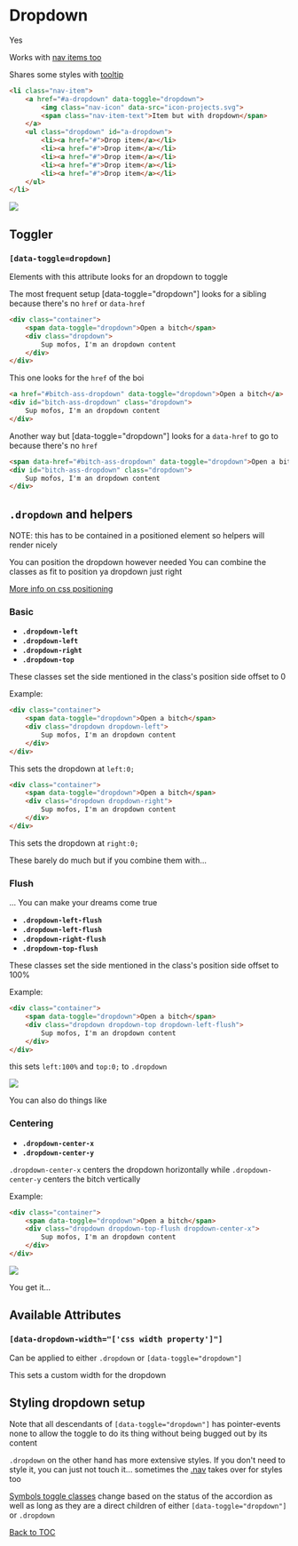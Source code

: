 # Dropdown

Yes

Works with [nav items too](../componenets/../components/nav.md)

Shares some styles with [tooltip](../components/tooltip.md)


```html
<li class="nav-item">
	<a href="#a-dropdown" data-toggle="dropdown">
		<img class="nav-icon" data-src="icon-projects.svg">
		<span class="nav-item-text">Item but with dropdown</span>
	</a>
	<ul class="dropdown" id="a-dropdown">
		<li><a href="#">Drop item</a></li>
		<li><a href="#">Drop item</a></li>
		<li><a href="#">Drop item</a></li>
		<li><a href="#">Drop item</a></li>
		<li><a href="#">Drop item</a></li>
	</ul>
</li>
```

![](../../images/dropdown.png)

## Toggler

### **`[data-toggle=dropdown]`**

Elements with this attribute looks for an dropdown to toggle



The most frequent setup [data-toggle="dropdown"] looks for a sibling because there's no `href` or `data-href`

```html
<div class="container">
	<span data-toggle="dropdown">Open a bitch</span>
	<div class="dropdown">
		Sup mofos, I'm an dropdown content
	</div>
</div>
```

This one looks for the `href` of the boi
```html
<a href="#bitch-ass-dropdown" data-toggle="dropdown">Open a bitch</a>
<div id="bitch-ass-dropdown" class="dropdown">
	Sup mofos, I'm an dropdown content
</div>
```

Another way but [data-toggle="dropdown"] looks for a `data-href` to go to because there's no `href`

```html
<span data-href="#bitch-ass-dropdown" data-toggle="dropdown">Open a bitch</span>
<div id="bitch-ass-dropdown" class="dropdown">
	Sup mofos, I'm an dropdown content
</div>
```

## **`.dropdown`**  and helpers

NOTE: this has to be contained in a positioned element so helpers will render nicely

You can position the dropdown however needed You can combine the classes as fit to position ya dropdown just right 


[More info on css positioning](https://www.w3schools.com/css/css_positioning.asp)

### Basic

*	**`.dropdown-left`**
*	**`.dropdown-left`**
*	**`.dropdown-right`**
*	**`.dropdown-top`**

These classes set the side mentioned in the class's position side offset to 0

Example:

```html
<div class="container">
	<span data-toggle="dropdown">Open a bitch</span>
	<div class="dropdown dropdown-left">
		Sup mofos, I'm an dropdown content
	</div>
</div>
```

This sets the dropdown at `left:0;`


```html
<div class="container">
	<span data-toggle="dropdown">Open a bitch</span>
	<div class="dropdown dropdown-right">
		Sup mofos, I'm an dropdown content
	</div>
</div>
```

This sets the dropdown at `right:0;`

These barely do much but if you combine them with...

### Flush

... You can make your dreams come true

*	**`.dropdown-left-flush`**
*	**`.dropdown-left-flush`**
*	**`.dropdown-right-flush`**
*	**`.dropdown-top-flush`**

These classes set the side mentioned in the class's position side offset to 100%

Example:

```html
<div class="container">
	<span data-toggle="dropdown">Open a bitch</span>
	<div class="dropdown dropdown-top dropdown-left-flush">
		Sup mofos, I'm an dropdown content
	</div>
</div>
```

this sets `left:100%` and `top:0;` to `.dropdown`

![](../../images/dropdown-flush.png)


You can also do things like

### Centering


*	**`.dropdown-center-x`**
*	**`.dropdown-center-y`**

`.dropdown-center-x` centers the dropdown horizontally while `.dropdown-center-y` centers the bitch vertically


Example:

```html
<div class="container">
	<span data-toggle="dropdown">Open a bitch</span>
	<div class="dropdown dropdown-top-flush dropdown-center-x">
		Sup mofos, I'm an dropdown content
	</div>
</div>
```

![](../../images/dropdown-center.png)

You get it...

## Available Attributes


### **`[data-dropdown-width="['css width property']"]`**

Can be applied to either `.dropdown` or `[data-toggle="dropdown"]`

This sets a custom width for the dropdown

## Styling dropdown setup

Note that all descendants of `[data-toggle="dropdown"]` has pointer-events none to allow the toggle to do its thing without being bugged out by its content

`.dropdown` on the other hand has more extensive styles. If you don't need to style it, you can just not touch it... sometimes the [.nav](../components/nav.md) takes over for styles too


[Symbols toggle classes](../components/symbol.md#toggle-classes) change based on the status of the accordion as well as long as they are a direct children of either `[data-toggle="dropdown"]` or `.dropdown`

[Back to TOC](../../../readme.md)